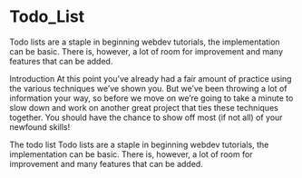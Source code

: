 # Todo_List
Todo lists are a staple in beginning webdev tutorials, the implementation can be basic. There is, however, a lot of room for improvement and many features that can be added.

Introduction
At this point you’ve already had a fair amount of practice using the various techniques we’ve shown you. But we’ve been throwing a lot of information your way, so before we move on we’re going to take a minute to slow down and work on another great project that ties these techniques together. You should have the chance to show off most (if not all) of your newfound skills!

The todo list
Todo lists are a staple in beginning webdev tutorials, the implementation can be basic. There is, however, a lot of room for improvement and many features that can be added.
